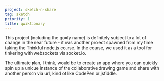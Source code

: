 ```yaml
---
project: sketch-n-share
tag: sketch
priority: 1
title: qwiktionary
---
```

This project (including the goofy name) is definitely subject to a lot of change in the near future - it was another project spawned from my time taking the Thinkful node.js course. In the course, we used it as a tool for tinkering with websockets via socket.io.

The ultimate plan, I think, would be to create an app where you can quickly spin up a unique instance of the collaborative drawing game and share with another person via url, kind of like CodePen or jsfiddle.

